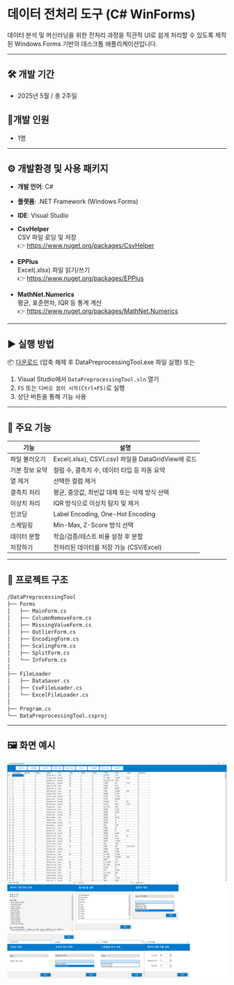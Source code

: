 # 데이터 전처리 도구 (C# WinForms)

데이터 분석 및 머신러닝을 위한 전처리 과정을 직관적 UI로 쉽게 처리할 수 있도록 제작된 Windows Forms 기반의 데스크톱 애플리케이션입니다.

---
## 🛠 개발 기간
- 2025년 5월 / 총 2주일

## 🧑개발 인원
- 1명

---  
## ⚙️ 개발환경 및 사용 패키지

- **개발 언어**: C#
- **플랫폼**: .NET Framework (Windows Forms)
- **IDE**: Visual Studio

- **CsvHelper**  
  CSV 파일 로딩 및 저장  
  👉 https://www.nuget.org/packages/CsvHelper

- **EPPlus**  
  Excel(.xlsx) 파일 읽기/쓰기  
  👉 https://www.nuget.org/packages/EPPlus

- **MathNet.Numerics**  
  평균, 표준편차, IQR 등 통계 계산  
  👉 https://www.nuget.org/packages/MathNet.Numerics
  
---
## ▶️ 실행 방법
📦 [다운로드](https://github.com/user-attachments/files/20218098/Release.zip) (압축 해제 후  DataPreprocessingTool.exe 파일 실행) 또는
1. Visual Studio에서 `DataPreprocessingTool.sln` 열기
2. `F5` 또는 `디버깅 없이 시작(Ctrl+F5)`로 실행
3. 상단 버튼을 통해 기능 사용


---
## 🔧 주요 기능

| 기능 | 설명 |
|------|------|
|  파일 불러오기 | Excel(.xlsx), CSV(.csv) 파일을 DataGridView에 로드 |
|  기본 정보 요약 | 컬럼 수, 결측치 수, 데이터 타입 등 자동 요약 |
|  열 제거 | 선택한 컬럼 제거 |
|  결측치 처리 | 평균, 중앙값, 최빈값 대체 또는 삭제 방식 선택 |
|  이상치 처리 | IQR 방식으로 이상치 탐지 및 제거 |
|  인코딩 | Label Encoding, One-Hot Encoding |
|  스케일링 | Min-Max, Z-Score 방식 선택 |
|  데이터 분할 | 학습/검증/테스트 비율 설정 후 분할 |
|  저장하기 | 전처리된 데이터를 저장 가능 (CSV/Excel) |
---

## 📂 프로젝트 구조

```
/DataPreprocessingTool
├── Forms
│   ├── MainForm.cs
│   ├── ColumnRemoveForm.cs
│   ├── MissingValueForm.cs
│   ├── OutlierForm.cs
│   ├── EncodingForm.cs
│   ├── ScalingForm.cs
│   ├── SplitForm.cs
│   └── InfoForm.cs
│
├── FileLoader
│   ├── DataSaver.cs
│   ├── CsvFileLoader.cs
│   └── ExcelFileLoader.cs
│
├── Program.cs
└── DataPreprocessingTool.csproj
```
---
## 🖼️ 화면 예시

![데이터 전처리 툴 화면](./screenshot.png)


